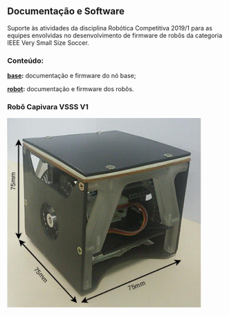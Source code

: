 ## Documentação e Software  

Suporte às atividades da disciplina Robótica Competitiva 2019/1 para as equipes envolvidas no desenvolvimento de firmware de robôs da categoria IEEE Very Small Size Soccer.

### **Conteúdo:**


**[base](base/):** documentação e firmware do nó base;  

**[robot](robo/):** documentação e firmware dos robôs. 


### **Robô Capivara VSSS V1**

<img src="https://github.com/alex-co/vsss/blob/master/img/robo_vsss_v1.png" width="450">
